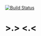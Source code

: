 [![Build Status](https://travis-ci.org/PFCM/game-person.svg?branch=master)](https://travis-ci.org/PFCM/game-person)

# >.> <.<
